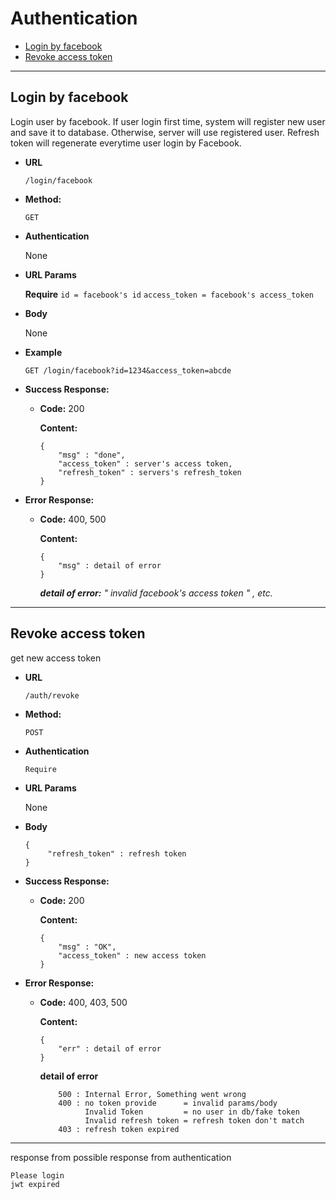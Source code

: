 # Authentication

- [Login by facebook](#login-by-facebook)
- [Revoke access token](#revoke-access-token)

---

## Login by facebook

Login user by facebook.
If user login first time, system will register new user and save it to database. Otherwise, server will use registered user.
Refresh token will regenerate everytime user login by Facebook.


* **URL**

  `/login/facebook`
  
* **Method:**

  `GET`

* **Authentication**

    None

*  **URL Params**

    **Require**
    `id = facebook's id`
    `access_token = facebook's access_token`

* **Body**

    None

* **Example**
    
    `GET /login/facebook?id=1234&access_token=abcde`

* **Success Response:**

  * **Code:** 200

    **Content:** 
    ```
    {
        "msg" : "done",
        "access_token" : server's access token,
        "refresh_token" : servers's refresh_token
    }   
    ```

* **Error Response:**

  * **Code:** 400, 500

    **Content:**
    ```
    {
        "msg" : detail of error
    }   
    ```
    
    *__detail of error:__ " invalid facebook's access token " , etc.*
    



---

## Revoke access token

get new access token

* **URL**

  `/auth/revoke`

* **Method:**

  `POST`

* **Authentication**

    `Require`

*  **URL Params**

    None

* **Body**

   ```
   {
        "refresh_token" : refresh token
   }
   ```

* **Success Response:**

  * **Code:** 200

    **Content:** 

    ```
    {
        "msg" : "OK",
        "access_token" : new access token
    }
    ```

* **Error Response:**

  * **Code:** 400, 403, 500

    **Content:** 
    
    ```
    {
        "err" : detail of error
    }
    ```

	**detail of error**

	```
		500 : Internal Error, Something went wrong
		400 : no token provide      = invalid params/body
			  Invalid Token 	    = no user in db/fake token
			  Invalid refresh token = refresh token don't match
		403 : refresh token expired					
	```

---

response from possible response from authentication

```    
Please login
jwt expired
```
